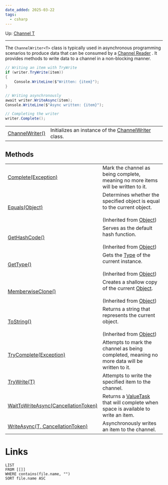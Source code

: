 ```yaml
---
date_added: 2025-03-22
tags:
  - csharp
---
```

Up: [Channel T](Channel%20T.md)
___
 The `ChannelWriter<T>` class is typically used in asynchronous programming scenarios to produce data that can be consumed by a [Channel Reader](Channel%20Reader.md) . It provides methods to write data to a channel in a non-blocking manner.
```cs
// Writing an item with TryWrite
if (writer.TryWrite(item))
{
    Console.WriteLine($"Written: {item}");
}

// Writing asynchronously
await writer.WriteAsync(item);
Console.WriteLine($"Async written: {item}");

// Completing the writer
writer.Complete();
```

|   |   |
|---|---|
|[ChannelWriter<T>()](https://learn.microsoft.com/en-us/dotnet/api/system.threading.channels.channelwriter-1.-ctor?view=net-9.0#system-threading-channels-channelwriter-1-ctor)|Initializes an instance of the [ChannelWriter<T>](https://learn.microsoft.com/en-us/dotnet/api/system.threading.channels.channelwriter-1?view=net-9.0) class.|

## Methods

|                                                                                                                                                                                                                                                              |                                                                                                                                                                                                                                    |
| ------------------------------------------------------------------------------------------------------------------------------------------------------------------------------------------------------------------------------------------------------------ | ---------------------------------------------------------------------------------------------------------------------------------------------------------------------------------------------------------------------------------- |
| [Complete(Exception)](https://learn.microsoft.com/en-us/dotnet/api/system.threading.channels.channelwriter-1.complete?view=net-9.0#system-threading-channels-channelwriter-1-complete\(system-exception\))                                                   | Mark the channel as being complete, meaning no more items will be written to it.                                                                                                                                                   |
| [Equals(Object)](https://learn.microsoft.com/en-us/dotnet/api/system.object.equals?view=net-9.0#system-object-equals\(system-object\))                                                                                                                       | Determines whether the specified object is equal to the current object.<br><br>(Inherited from [Object](https://learn.microsoft.com/en-us/dotnet/api/system.object?view=net-9.0))                                                  |
| [GetHashCode()](https://learn.microsoft.com/en-us/dotnet/api/system.object.gethashcode?view=net-9.0#system-object-gethashcode)                                                                                                                               | Serves as the default hash function.<br><br>(Inherited from [Object](https://learn.microsoft.com/en-us/dotnet/api/system.object?view=net-9.0))                                                                                     |
| [GetType()](https://learn.microsoft.com/en-us/dotnet/api/system.object.gettype?view=net-9.0#system-object-gettype)                                                                                                                                           | Gets the [Type](https://learn.microsoft.com/en-us/dotnet/api/system.type?view=net-9.0) of the current instance.<br><br>(Inherited from [Object](https://learn.microsoft.com/en-us/dotnet/api/system.object?view=net-9.0))          |
| [MemberwiseClone()](https://learn.microsoft.com/en-us/dotnet/api/system.object.memberwiseclone?view=net-9.0#system-object-memberwiseclone)                                                                                                                   | Creates a shallow copy of the current [Object](https://learn.microsoft.com/en-us/dotnet/api/system.object?view=net-9.0).<br><br>(Inherited from [Object](https://learn.microsoft.com/en-us/dotnet/api/system.object?view=net-9.0)) |
| [ToString()](https://learn.microsoft.com/en-us/dotnet/api/system.object.tostring?view=net-9.0#system-object-tostring)                                                                                                                                        | Returns a string that represents the current object.<br><br>(Inherited from [Object](https://learn.microsoft.com/en-us/dotnet/api/system.object?view=net-9.0))                                                                     |
| [TryComplete(Exception)](https://learn.microsoft.com/en-us/dotnet/api/system.threading.channels.channelwriter-1.trycomplete?view=net-9.0#system-threading-channels-channelwriter-1-trycomplete\(system-exception\))                                          | Attempts to mark the channel as being completed, meaning no more data will be written to it.                                                                                                                                       |
| [TryWrite(T)](https://learn.microsoft.com/en-us/dotnet/api/system.threading.channels.channelwriter-1.trywrite?view=net-9.0#system-threading-channels-channelwriter-1-trywrite\(-0\))                                                                         | Attempts to write the specified item to the channel.                                                                                                                                                                               |
| [WaitToWriteAsync(CancellationToken)](https://learn.microsoft.com/en-us/dotnet/api/system.threading.channels.channelwriter-1.waittowriteasync?view=net-9.0#system-threading-channels-channelwriter-1-waittowriteasync\(system-threading-cancellationtoken\)) | Returns a [ValueTask<TResult>](https://learn.microsoft.com/en-us/dotnet/api/system.threading.tasks.valuetask-1?view=net-9.0) that will complete when space is available to write an item.                                          |
| [WriteAsync(T, CancellationToken)](https://learn.microsoft.com/en-us/dotnet/api/system.threading.channels.channelwriter-1.writeasync?view=net-9.0#system-threading-channels-channelwriter-1-writeasync\(-0-system-threading-cancellationtoken\))             | Asynchronously writes an item to the channel.                                                                                                                                                                                      |
# Links
```dataview
LIST
FROM [[]]
WHERE contains(file.name, "")
SORT file.name ASC
```
